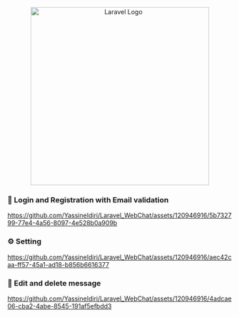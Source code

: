 <div align="center">

<a href="https://laravel.com" target="_blank"><img src="https://raw.githubusercontent.com/laravel/art/master/logo-lockup/5%20SVG/2%20CMYK/1%20Full%20Color/laravel-logolockup-cmyk-red.svg" width="400" alt="Laravel Logo"></a>  

</div>

### 🔐 Login and Registration with Email validation
https://github.com/YassineIdiri/Laravel_WebChat/assets/120946916/5b732799-77e4-4a56-8097-4e528b0a909b

### ⚙️ Setting
https://github.com/YassineIdiri/Laravel_WebChat/assets/120946916/aec42caa-ff57-45a1-ad18-b856b6616377

### 💬 Edit and delete message
https://github.com/YassineIdiri/Laravel_WebChat/assets/120946916/4adcae06-cba2-4abe-8545-191af5efbdd3

